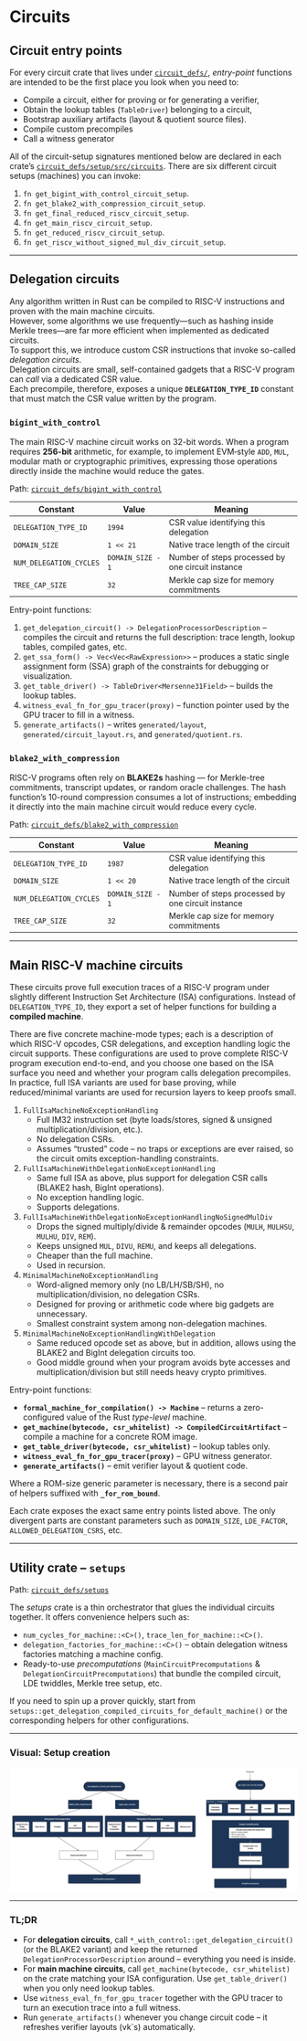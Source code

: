 # Circuits
## Circuit entry points

For every circuit crate that lives under [`circuit_defs/`](../circuit_defs/), *entry-point* functions are intended to be the first place you look when you need to:

* Compile a circuit, either for proving or for generating a verifier,
* Obtain the lookup tables (`TableDriver`) belonging to a circuit,
* Bootstrap auxiliary artifacts (layout & quotient source files).
* Compile custom precompiles
* Call a witness generator

All of the circuit-setup signatures mentioned below are declared in each crate’s [`circuit_defs/setup/src/circuits`](../circuit_defs/setup/src/circuits). There are six different circuit setups (machines) you can invoke: 
1. `fn get_bigint_with_control_circuit_setup`.
2. `fn get_blake2_with_compression_circuit_setup`.
3. `fn get_final_reduced_riscv_circuit_setup`.
4. `fn get_main_riscv_circuit_setup`.
5. `fn get_reduced_riscv_circuit_setup`.
6. `fn get_riscv_without_signed_mul_div_circuit_setup`.

---

## Delegation circuits 

Any algorithm written in Rust can be compiled to RISC-V instructions and proven with the main machine circuits.  
However, some algorithms we use frequently—such as hashing inside Merkle trees—are far more efficient when implemented as dedicated circuits.  
To support this, we introduce custom CSR instructions that invoke so-called *delegation circuits*.  
Delegation circuits are small, self-contained gadgets that a RISC-V program can *call* via a dedicated CSR value.  
Each precompile, therefore, exposes a unique **`DELEGATION_TYPE_ID`** constant that must match the CSR value written by the program.

### `bigint_with_control` 

The main RISC-V machine circuit works on 32-bit words. When a program requires **256-bit** arithmetic, for example, to implement EVM‐style `ADD`, `MUL`, modular math or cryptographic primitives, expressing those operations directly inside the machine would reduce the gates.

Path: [`circuit_defs/bigint_with_control`](../circuit_defs/bigint_with_control)

| Constant | Value | Meaning |
|----------|-------|---------|
| `DELEGATION_TYPE_ID` | `1994` | CSR value identifying this delegation  |
| `DOMAIN_SIZE` | `1 << 21` | Native trace length of the circuit |
| `NUM_DELEGATION_CYCLES` | `DOMAIN_SIZE - 1` | Number of steps processed by one circuit instance |
| `TREE_CAP_SIZE` | `32` | Merkle cap size for memory commitments |

Entry-point functions:

1. `get_delegation_circuit() -> DelegationProcessorDescription` – compiles the circuit and returns the full description: trace length, lookup tables, compiled gates, etc.
2. `get_ssa_form() -> Vec<Vec<RawExpression>>` – produces a static single assignment form (SSA) graph of the constraints for debugging or visualization.
3. `get_table_driver() -> TableDriver<Mersenne31Field>` – builds the lookup tables.
4. `witness_eval_fn_for_gpu_tracer(proxy)` – function pointer used by the GPU tracer to fill in a witness.
5. `generate_artifacts()` – writes `generated/layout`, `generated/circuit_layout.rs`, and `generated/quotient.rs`.

### `blake2_with_compression`

RISC-V programs often rely on **BLAKE2s** hashing — for Merkle-tree commitments, transcript updates, or random oracle challenges.  The hash function’s 10-round compression consumes a lot of instructions; embedding it directly into the main machine circuit would reduce every cycle.

Path: [`circuit_defs/blake2_with_compression`](../circuit_defs/blake2_with_compression)


| Constant | Value | Meaning |
|----------|-------|---------|
| `DELEGATION_TYPE_ID` | `1987` | CSR value identifying this delegation  |
| `DOMAIN_SIZE` | `1 << 20`  | Native trace length of the circuit |
| `NUM_DELEGATION_CYCLES` | `DOMAIN_SIZE - 1` | Number of steps processed by one circuit instance |
| `TREE_CAP_SIZE` | `32` | Merkle cap size for memory commitments |

---

## Main RISC-V machine circuits

These circuits prove full execution traces of a RISC-V program under slightly different Instruction Set Architecture (ISA) configurations.  Instead of `DELEGATION_TYPE_ID`, they export a set of helper functions for building a **compiled machine**.

There are five concrete machine-mode types; each is a description of which RISC-V opcodes, CSR delegations, and exception handling logic the circuit supports. These configurations are used to prove complete RISC-V program execution end-to-end, and you choose one based on the ISA surface you need and whether your program calls delegation precompiles. In practice, full ISA variants are used for base proving, while reduced/minimal variants are used for recursion layers to keep proofs small.

1. `FullIsaMachineNoExceptionHandling`
    * Full IM32 instruction set (byte loads/stores, signed & unsigned multiplication/division, etc.).
    * No delegation CSRs.
    * Assumes “trusted” code – no traps or exceptions are ever raised, so the circuit omits exception-handling constraints.
2. `FullIsaMachineWithDelegationNoExceptionHandling`
    * Same full ISA as above, plus support for delegation CSR calls (BLAKE2 hash, BigInt operations).
    * No exception handling logic.
    * Supports delegations.
3. `FullIsaMachineWithDelegationNoExceptionHandlingNoSignedMulDiv`
    * Drops the signed multiply/divide & remainder opcodes (`MULH`, `MULHSU`, `MULH​U`, `DIV`, `REM`).
    * Keeps unsigned `MUL`, `DIVU`, `REMU`, and keeps all delegations.
   * Cheaper than the full machine.
    * Used in recursion.
4. `MinimalMachineNoExceptionHandling`
    * Word-aligned memory only (no LB/LH/SB/SH), no multiplication/division, no delegation CSRs.
    * Designed for proving or arithmetic code where big gadgets are unnecessary.
    * Smallest constraint system among non-delegation machines.
5. `MinimalMachineNoExceptionHandlingWithDelegation`
    * Same reduced opcode set as above, but in addition, allows using the BLAKE2 and BigInt delegation circuits too.
    * Good middle ground when your program avoids byte accesses and multiplication/division but still needs heavy crypto primitives.

Entry-point functions:
* **`formal_machine_for_compilation() -> Machine`** – returns a zero-configured value of the Rust *type-level* machine.
* **`get_machine(bytecode, csr_whitelist) -> CompiledCircuitArtifact`** – compile a machine for a concrete ROM image.
* **`get_table_driver(bytecode, csr_whitelist)`** – lookup tables only.
* **`witness_eval_fn_for_gpu_tracer(proxy)`** – GPU witness generator.
* **`generate_artifacts()`** – emit verifier layout & quotient code.

Where a ROM-size generic parameter is necessary, there is a second pair of helpers suffixed with **`_for_rom_bound`**.

Each crate exposes the exact same entry points listed above.  The only divergent parts are constant parameters such as `DOMAIN_SIZE`, `LDE_FACTOR`, `ALLOWED_DELEGATION_CSRS`, etc.

---

## Utility crate – `setups`  

Path: [`circuit_defs/setups`](../circuit_defs/setups)

The *setups* crate is a thin orchestrator that glues the individual circuits together.  It offers convenience helpers such as:

* `num_cycles_for_machine::<C>()`, `trace_len_for_machine::<C>()`.
* `delegation_factories_for_machine::<C>()` – obtain delegation witness factories matching a machine config.
* Ready-to-use *precomputations* (`MainCircuitPrecomputations` & `DelegationCircuitPrecomputations`) that bundle the compiled circuit, LDE twiddles, Merkle tree setup, etc.

If you need to spin up a prover quickly, start from `setups::get_delegation_compiled_circuits_for_default_machine()` or the corresponding helpers for other configurations.

---

### Visual: Setup creation

![Setup creation](./charts/setup_creation.png)

---
### TL;DR

* For **delegation circuits**, call `*_with_control::get_delegation_circuit()` (or the BLAKE2 variant) and keep the returned `DelegationProcessorDescription` around – everything you need is inside.
* For **main machine circuits**, call `get_machine(bytecode, csr_whitelist)` on the crate matching your ISA configuration.  Use `get_table_driver()` when you only need lookup tables.
* Use `witness_eval_fn_for_gpu_tracer` together with the GPU tracer to turn an execution trace into a full witness.
* Run `generate_artifacts()` whenever you change circuit code – it refreshes verifier layouts (vk`s) automatically. 
